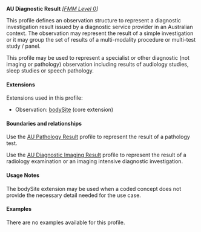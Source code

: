 **AU Diagnostic Result**  *[[FMM Level 0](guidance.html)]*

This profile defines an observation structure to represent a diagnostic investigation result issued by a diagnostic service provider in an Australian context. The observation may represent the result of a simple investigation or it may group the set of results of a multi-modality procedure or multi-test study / panel.

This profile may be used to represent a specialist or other diagnostic (not imaging or pathology) observation including results of audiology studies, sleep studies or speech pathology.

#### Extensions
Extensions used in this profile:
* Observation: [bodySite](https://www.hl7.org/fhir/r4/extension-bodysite.html) (core extension) 

#### Boundaries and relationships
Use the [AU Pathology Result](StructureDefinition-au-pathologyresult.html) profile to represent the result of a pathology test.

Use the [AU Diagnostic Imaging Result](StructureDefinition-au-imagingresult.html) profile to represent the result of a radiology examination or an imaging intensive diagnostic investigation.


#### Usage Notes
The bodySite extension may be used when a coded concept does not provide the necessary detail needed for the use case.


#### Examples

There are no examples available for this profile.